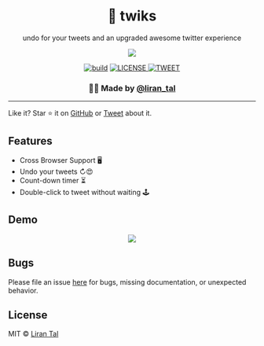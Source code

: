 <h1 align="center">🚀 twiks</h1>
<p align="center">undo for your tweets and an upgraded awesome twitter experience</p>

<p align="center">
  <img src="https://github.com/lirantal/twiks/blob/master/.github/demo-1.png" />
</p>

<div align="center">
  <a href="https://github.com/lirantal/twiks/actions?workflow=CI"><img src="https://github.com/lirantal/twiks/workflows/CI/badge.svg" alt="build"/></a>
  <a href="https://github.com/abhijithvijayan/web-extension-starter/blob/master/LICENSE">
    <img src="https://img.shields.io/github/license/abhijithvijayan/web-extension-starter.svg" alt="LICENSE" />
  </a>
  <a href="https://twitter.com/intent/tweet?text=Check%20out%20%F0%9F%9A%80%20twiks%20%E2%9C%A8%20by%20%40liran_tal%0A%0Aundo%20for%20your%20tweets%20and%20an%20upgraded%20awesome%20twitter%20experience:%20https%3A%2F%2Fgithub.com%2Flirantal%2Ftwiks%0A%0A%23twitter%20%23webextension%20%23indiedev%20%23chrome">
     <img src="https://img.shields.io/twitter/url/http/shields.io.svg?style=social" alt="TWEET" />
  </a>
</div>
<h3 align="center">🙋‍♂️ Made by <a href="https://twitter.com/liran_tal">@liran_tal</a></h3>
<hr />

Like it? Star ⭐️ it on [GitHub](https://github.com/lirantal/twiks/stargazers) or [Tweet](https://twitter.com/intent/tweet?text=Check%20out%20%F0%9F%9A%80%20twiks%20%E2%9C%A8%20by%20%40liran_tal%0A%0Aundo%20for%20your%20tweets%20and%20an%20upgraded%20awesome%20twitter%20experience:%20https%3A%2F%2Fgithub.com%2Flirantal%2Ftwiks%0A%0A%23twitter%20%23webextension%20%23indiedev%20%23chrome) about it.

## Features

- Cross Browser Support 🖥
- Undo your tweets ↻😍
- Count-down timer ⏳
- Double-click to tweet without waiting 🕹

## Demo

<p align="center">
  <img src="https://github.com/lirantal/twiks/blob/master/.github/demo-1.gif" />
</p>

## Bugs

Please file an issue [here](https://github.com/lirantal/twiks/issues/new) for bugs, missing documentation, or unexpected behavior.

## License

MIT © [Liran Tal](https://github.com/lirantal/twiks)
